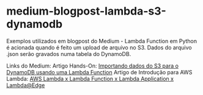 # medium-blogpost-lambda-s3-dynamodb
Exemplos utilizados em blogpost do Medium - Lambda Function em Python é acionada quando é feito um upload de arquivo no S3. Dados do arquivo .json serão gravados numa tabela do DynamoDB.

Links do Medium:
Artigo Hands-On: [Importando dados do S3 para o DynamoDB usando uma Lambda Function](https://andresaviana.medium.com/importando-dados-do-s3-para-o-dynamodb-usando-uma-lambda-function-33768c387956)
Artigo de Introdução para AWS Lambda: [AWS Lambda x Lambda Function x Lambda Application x Lambda@Edge](https://andresaviana.medium.com/aws-lambda-x-lambda-function-x-lambda-application-x-lambda-edge-15015be1812e)

